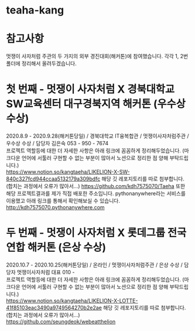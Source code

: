 # teaha-kang

# 참고사항
멋쟁이 사자처럼 주관의 두 가지의 외부 경진대회(해커톤)에 참여했습니다. 각각 1, 2번 폴더에 정리해서 올려두겠습니다.

# 첫 번째 - 멋쟁이 사자처럼 X 경북대학교 SW교육센터 대구경북지역 해커톤 (우수상 수상)
2020.8.9 - 2020.9.28(해커톤당일) / 경북대학교 IT융복합관 / 멋쟁이사자처럼주관 / 우수상 수상 / 담당자 김은숙 053 - 950 - 7674 \
프로젝트 역할등에 대한 더 자세한 사항은 아래 링크에 꼼꼼하게 정리해두었습니다. (마크다운 언어에 서툴러 구현할 수 없는 부분이 많아서 노션으로 정리한 점 양해 부탁드립니다.) \
https://www.notion.so/kangtaeha/LIKELION-X-SW-840c327fcd944ccaa5132179a309bdfc
해당 깃 레포지토리를 따로 첨부합니다. (합치는 과정에서 오류가 많아서...)
https://github.com/kdh7575070/Taeha
또한 해당 프로젝트결과를 제가 직접 배포한 주소입니다. pythonanywhere라는 서비스를 이용했고 아래 링크를 통해서 확인해보실 수 있습니다.
http://kdh7575070.pythonanywhere.com

# 두 번째 - 멋쟁이 사자처럼 X 롯데그룹 전국연합 해커톤 (은상 수상)
2020.10.7 - 2020.10.25(해커톤당일) / 온라인 / 멋쟁이사자처럼주관 / 은상 수상 / 담당자 멋쟁이사자처럼 대표 010 - \
프로젝트 역할등에 대한 더 자세한 사항은 아래 링크에 꼼꼼하게 정리해두었습니다. (마크다운 언어에 서툴러 구현할 수 없는 부분이 많아서 노션으로 정리한 점 양해 부탁드립니다.) \
https://www.notion.so/kangtaeha/LIKELION-X-LOTTE-41f85103eac3490a9749564270b2e2ae
해당 깃 레포지토리를 따로 첨부합니다. (합치는 과정에서 오류가 많아서...)
https://github.com/seungdeok/webeatthelion
